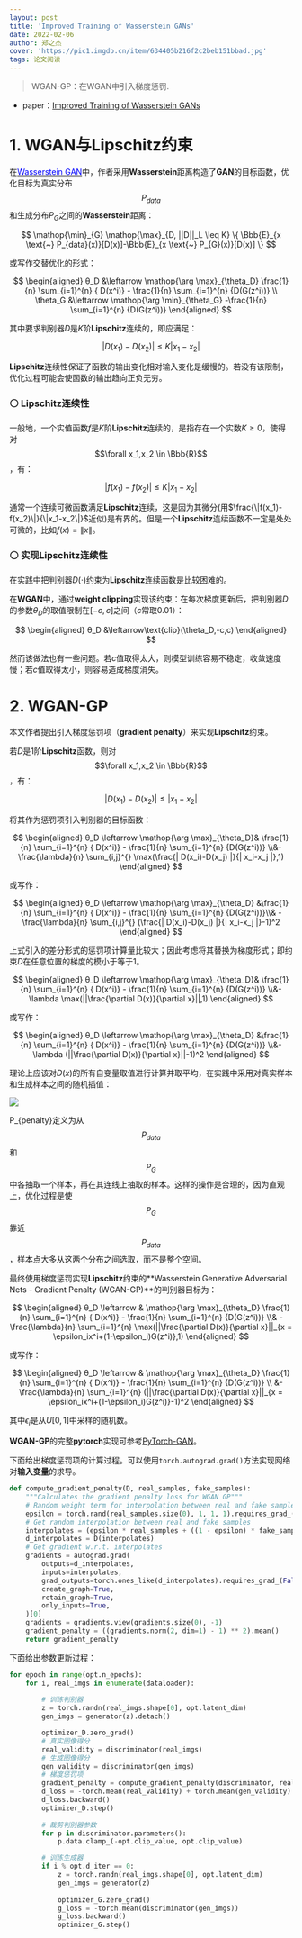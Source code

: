 ```yaml
---
layout: post
title: 'Improved Training of Wasserstein GANs'
date: 2022-02-06
author: 郑之杰
cover: 'https://pic1.imgdb.cn/item/634405b216f2c2beb151bbad.jpg'
tags: 论文阅读
---
```


> WGAN-GP：在WGAN中引入梯度惩罚.

- paper：[Improved Training of Wasserstein GANs](https://arxiv.org/abs/1704.00028)

# 1. WGAN与Lipschitz约束

在[<font color=Blue>Wasserstein GAN</font>](https://0809zheng.github.io/2022/02/04/wgan.html)中，作者采用**Wasserstein**距离构造了**GAN**的目标函数，优化目标为真实分布$$P_{data}$$和生成分布$P_G$之间的**Wasserstein**距离：

$$   \mathop{\min}_{G} \mathop{\max}_{D, ||D||_L \leq K} \{ \Bbb{E}_{x \text{~} P_{data}(x)}[D(x)]-\Bbb{E}_{x \text{~} P_{G}(x)}[D(x)] \} $$

或写作交替优化的形式：

$$ \begin{aligned} θ_D &\leftarrow \mathop{\arg \max}_{\theta_D} \frac{1}{n} \sum_{i=1}^{n} { D(x^i)} - \frac{1}{n} \sum_{i=1}^{n} {D(G(z^i))}  \\ \theta_G &\leftarrow \mathop{\arg \min}_{\theta_G} -\frac{1}{n} \sum_{i=1}^{n} {D(G(z^i))} \end{aligned} $$

其中要求判别器$D$是$K$阶**Lipschitz**连续的，即应满足：

$$ | D(x_1)-D(x_2) | ≤K | x_1-x_2 | $$

**Lipschitz**连续性保证了函数的输出变化相对输入变化是缓慢的。若没有该限制，优化过程可能会使函数的输出趋向正负无穷。

### ⚪ Lipschitz连续性

一般地，一个实值函数$f$是$K$阶**Lipschitz**连续的，是指存在一个实数$K\geq 0$，使得对$$\forall x_1,x_2 \in \Bbb{R}$$，有：

$$ | f(x_1)-f(x_2) | ≤K | x_1-x_2 | $$

通常一个连续可微函数满足**Lipschitz**连续，这是因为其微分(用$\frac{\|f(x_1)-f(x_2)\|}{\|x_1-x_2\|}$近似)是有界的。但是一个**Lipschitz**连续函数不一定是处处可微的，比如$f(x) = \|x\|$。

### ⚪ 实现Lipschitz连续性

在实践中把判别器$D(\cdot)$约束为**Lipschitz**连续函数是比较困难的。

在**WGAN**中，通过**weight clipping**实现该约束：在每次梯度更新后，把判别器$D$的参数$θ_D$的取值限制在$[-c,c]$之间（$c$常取$0.01$）：

$$ \begin{aligned}  θ_D &\leftarrow\text{clip}(\theta_D,-c,c)  \end{aligned} $$

然而该做法也有一些问题。若$c$值取得太大，则模型训练容易不稳定，收敛速度慢；若$c$值取得太小，则容易造成梯度消失。


# 2. WGAN-GP

本文作者提出引入梯度惩罚项（**gradient penalty**）来实现**Lipschitz**约束。

若$D$是$1$阶**Lipschitz**函数，则对$$\forall x_1,x_2 \in \Bbb{R}$$，有：

$$ | D(x_1)-D(x_2) | ≤ | x_1-x_2 | $$

将其作为惩罚项引入判别器的目标函数：

$$ \begin{aligned} θ_D \leftarrow \mathop{\arg \max}_{\theta_D}& \frac{1}{n} \sum_{i=1}^{n} { D(x^i)} - \frac{1}{n} \sum_{i=1}^{n} {D(G(z^i))} \\&- \frac{\lambda}{n} \sum_{i,j}^{} \max(\frac{| D(x_i)-D(x_j) |}{| x_i-x_j |},1) \end{aligned} $$

或写作：

$$ \begin{aligned} θ_D \leftarrow \mathop{\arg \max}_{\theta_D} &\frac{1}{n} \sum_{i=1}^{n} { D(x^i)} - \frac{1}{n} \sum_{i=1}^{n} {D(G(z^i))}\\& - \frac{\lambda}{n} \sum_{i,j}^{} (\frac{| D(x_i)-D(x_j) |}{| x_i-x_j |}-1)^2 \end{aligned} $$

上式引入的差分形式的惩罚项计算量比较大；因此考虑将其替换为梯度形式；即约束$D$在任意位置的梯度的模小于等于$1$。

$$ \begin{aligned} θ_D \leftarrow \mathop{\arg \max}_{\theta_D}& \frac{1}{n} \sum_{i=1}^{n} { D(x^i)} - \frac{1}{n} \sum_{i=1}^{n} {D(G(z^i))} \\&- \lambda \max(||\frac{\partial D(x)}{\partial x}||,1) \end{aligned} $$

或写作：

$$ \begin{aligned} θ_D \leftarrow \mathop{\arg \max}_{\theta_D} &\frac{1}{n} \sum_{i=1}^{n} { D(x^i)} - \frac{1}{n} \sum_{i=1}^{n} {D(G(z^i))} \\&- \lambda (||\frac{\partial D(x)}{\partial x}||-1)^2 \end{aligned} $$

理论上应该对$D(x)$的所有自变量取值进行计算并取平均，在实践中采用对真实样本和生成样本之间的随机插值：

![](https://pic1.imgdb.cn/item/63428fd716f2c2beb1981aed.jpg)

P_{penalty}定义为从$$P_{data}$$和$$P_G$$中各抽取一个样本，再在其连线上抽取的样本。这样的操作是合理的，因为直观上，优化过程是使$$P_G$$靠近$$P_{data}$$，样本点大多从这两个分布之间选取，而不是整个空间。

最终使用梯度惩罚实现**Lipschitz**约束的**Wasserstein Generative Adversarial Nets - Gradient Penalty (WGAN-GP)**的判别器目标为：

$$ \begin{aligned} θ_D \leftarrow & \mathop{\arg \max}_{\theta_D} \frac{1}{n} \sum_{i=1}^{n} { D(x^i)} - \frac{1}{n} \sum_{i=1}^{n} {D(G(z^i))} \\& - \frac{\lambda}{n} \sum_{i=1}^{n} \max(||\frac{\partial D(x)}{\partial x}||_{x = \epsilon_ix^i+(1-\epsilon_i)G(z^i)},1) \end{aligned} $$

或写作：

$$ \begin{aligned}  θ_D \leftarrow & \mathop{\arg \max}_{\theta_D} \frac{1}{n} \sum_{i=1}^{n} { D(x^i)} - \frac{1}{n} \sum_{i=1}^{n} {D(G(z^i))} \\ &- \frac{\lambda}{n} \sum_{i=1}^{n} (||\frac{\partial D(x)}{\partial x}||_{x = \epsilon_ix^i+(1-\epsilon_i)G(z^i)}-1)^2 \end{aligned} $$

其中$\epsilon_i$是从$U[0,1]$中采样的随机数。


**WGAN-GP**的完整**pytorch**实现可参考[PyTorch-GAN](https://github.com/eriklindernoren/PyTorch-GAN/tree/master/implementations/wgan_gp)。

下面给出梯度惩罚项的计算过程。可以使用`torch.autograd.grad()`方法实现网络对**输入变量**的求导。

```python
def compute_gradient_penalty(D, real_samples, fake_samples):
    """Calculates the gradient penalty loss for WGAN GP"""
    # Random weight term for interpolation between real and fake samples
    epsilon = torch.rand(real_samples.size(0), 1, 1, 1).requires_grad_(False)
    # Get random interpolation between real and fake samples
    interpolates = (epsilon * real_samples + ((1 - epsilon) * fake_samples)).requires_grad_(True)
    d_interpolates = D(interpolates)
    # Get gradient w.r.t. interpolates
    gradients = autograd.grad(
        outputs=d_interpolates,
        inputs=interpolates,
        grad_outputs=torch.ones_like(d_interpolates).requires_grad_(False),
        create_graph=True,
        retain_graph=True,
        only_inputs=True,
    )[0]
    gradients = gradients.view(gradients.size(0), -1)
    gradient_penalty = ((gradients.norm(2, dim=1) - 1) ** 2).mean()
    return gradient_penalty
```

下面给出参数更新过程：

```python
for epoch in range(opt.n_epochs):
    for i, real_imgs in enumerate(dataloader):
              
        # 训练判别器
        z = torch.randn(real_imgs.shape[0], opt.latent_dim) 
        gen_imgs = generator(z).detach()

        optimizer_D.zero_grad()
        # 真实图像得分
        real_validity = discriminator(real_imgs)
        # 生成图像得分
        gen_validity = discriminator(gen_imgs)
        # 梯度惩罚项
        gradient_penalty = compute_gradient_penalty(discriminator, real_imgs.data, gen_imgs.data)
        d_loss = -torch.mean(real_validity) + torch.mean(gen_validity) + opt.lambda_gp*gradient_penalty
        d_loss.backward()
        optimizer_D.step()
            
        # 裁剪判别器参数
        for p in discriminator.parameters():
            p.data.clamp_(-opt.clip_value, opt.clip_value)

        # 训练生成器
        if i % opt.d_iter == 0:
            z = torch.randn(real_imgs.shape[0], opt.latent_dim)
            gen_imgs = generator(z)
            
            optimizer_G.zero_grad()
            g_loss = -torch.mean(discriminator(gen_imgs))
            g_loss.backward()
            optimizer_G.step()
```


